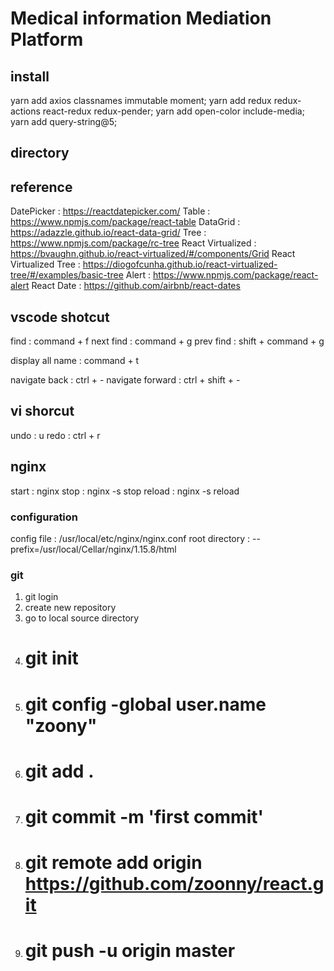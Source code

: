 # Medical information Mediation Platform

## install

yarn add axios classnames immutable moment;
yarn add redux redux-actions react-redux redux-pender;
yarn add open-color include-media;
yarn add query-string@5;

## directory

## reference

DatePicker : https://reactdatepicker.com/
Table : https://www.npmjs.com/package/react-table
DataGrid : https://adazzle.github.io/react-data-grid/
Tree : https://www.npmjs.com/package/rc-tree
React Virtualized : https://bvaughn.github.io/react-virtualized/#/components/Grid
React Virtualized Tree : https://diogofcunha.github.io/react-virtualized-tree/#/examples/basic-tree
Alert : https://www.npmjs.com/package/react-alert
React Date : https://github.com/airbnb/react-dates

## vscode shotcut

find : command + f
next find : command + g
prev find : shift + command + g

display all name : command + t

navigate back : ctrl + -
navigate forward : ctrl + shift + -

## vi shorcut

undo : u
redo : ctrl + r

## nginx

start : nginx
stop : nginx -s stop
reload : nginx -s reload

### configuration

config file : /usr/local/etc/nginx/nginx.conf
root directory : --prefix=/usr/local/Cellar/nginx/1.15.8/html

### git

1. git login
2. create new repository
3. go to local source directory
4. # git init
5. # git config -global user.name "zoony"
6. # git add .
7. # git commit -m 'first commit'
8. # git remote add origin https://github.com/zoonny/react.git
9. # git push -u origin master
